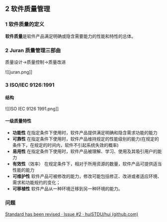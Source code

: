 ## 2 软件质量管理

### 1 软件质量的定义

**软件质量**是软件产品满足明确或隐含需要能力的性能和特性的总体。

### 2 Juran 质量管理三部曲

质量设计->质量控制->质量改进

![[juran.png]]

### 3 ISO/IEC 9126:1991

#### 结构
![[ISO IEC 9126 1991.png]]

#### 一级质量特性
- **功能性**
	在指定条件下使用时，软件产品提供满足明确和隐含需求功能的能力
- **可靠性**
	在指定条件下使用时，软件产品维持规定的性能级别的能力(在规定的条件下，在规定的时间内，软件不引起系统失效的概率)
- **易用性**
	在指定条件下使用时，软件产品被理解、学习、使用及其吸引用户的能力
- **有效性**（效率）
	在规定条件下，相对于所用资源的数量，软件产品可提供适当性能的能力
- **可维护性**
	软件产品可被修改的能力，修改可能包括修正、改进或者适应环境、需求和功能规约的变化；
- **可移植性**
	软件产品从一种环境迁移到另一种环境的能力。
	
### 问题
[Standard has been revised · Issue #2 · huiSTDU/hui (github.com)](https://github.com/huiSTDU/hui/issues/2)


